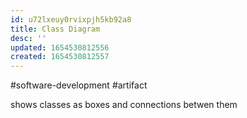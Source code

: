 ```yaml
---
id: u72lxeuy0rvixpjh5kb92a8
title: Class Diagram
desc: ''
updated: 1654530812556
created: 1654530812557
---
```

#software-development #artifact 

shows classes as boxes and connections betwen them
